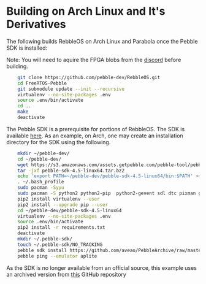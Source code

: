 # Building on Arch Linux and It's Derivatives

The following builds RebbleOS on Arch Linux and Parabola once the Pebble SDK is installed:

Note: You will need to aquire the FPGA blobs from the [discord](discord.gg/aRUAYFN) before building.
```sh
    git clone https://github.com/pebble-dev/RebbleOS.git
    cd FreeRTOS-Pebble
    git submodule update --init --recursive
    virtualenv --no-site-packages .env
    source .env/bin/activate
    cd ..
    make
    deactivate
```
   
The Pebble SDK is a prerequisite for portions of RebbleOS. The
SDK is available [here](https://developer.rebble.io/developer.pebble.com/sdk/download/index.html).
As an example, on Arch, one may create an installation
directory for the SDK using the following.

```sh
    mkdir ~/pebble-dev/
    cd ~/pebble-dev/
    wget https://s3.amazonaws.com/assets.getpebble.com/pebble-tool/pebble-sdk-4.5-linux64.tar.bz2
    tar -jxf pebble-sdk-4.5-linux64.tar.bz2
    echo 'export PATH=~/pebble-dev/pebble-sdk-4.5-linux64/bin:$PATH' >> ~/.bash_profile
    . ~/.bash_profile
    sudo pacman -Syyu
    sudo pacman -S python2 python2-pip  python2-gevent sdl dtc pixman git arm-none-eabi-gcc arm-none-eabi-newlib npm
    pip2 install virtualenv --user
    pip2 install --upgrade pip --user
    cd ~/pebble-dev/pebble-sdk-4.5-linux64
    virtualenv --no-site-packages .env
    source .env/bin/activate
    pip2 install -r requirements.txt
    deactivate
    mkdir ~/.pebble-sdk/
    touch ~/.pebble-sdk/NO_TRACKING
    pebble sdk install https://github.com/aveao/PebbleArchive/raw/master/SDKCores/sdk-core-4.3.tar.bz2
    pebble ping --emulator aplite
```

As the SDK is no longer available from an official source, this example uses an archived version from [this](https://github.com/aveao/PebbleArchive/) GitHub repository
